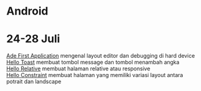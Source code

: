 # Android

# 24-28 Juli
[Ade First Application](AdeFirstApplication) mengenal layout editor dan debugging di hard device<br>
[Hello Toast](HelloToast) membuat tombol message dan tombol menambah angka<br>
[Hello Relative](HelloRelative) membuat halaman relative atau responsive<br>
[Hello Constraint](HelloConstraint) membuat halaman yang memiliki variasi layout antara potrait dan landscape<br>
